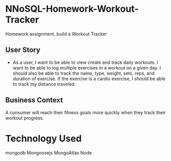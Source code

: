 # NNoSQL-Homework-Workout-Tracker
Homework assignment, build a Workout Tracker

## User Story

* As a user, I want to be able to view create and track daily workouts. I want to be able to log multiple exercises in a workout on a given day. I should also be able to track the name, type, weight, sets, reps, and duration of exercise. If the exercise is a cardio exercise, I should be able to track my distance traveled.


## Business Context

A consumer will reach their fitness goals more quickly when they track their workout progress.

# Technology Used
mongodb
Mongoosejs
MongoAtlas
Node
